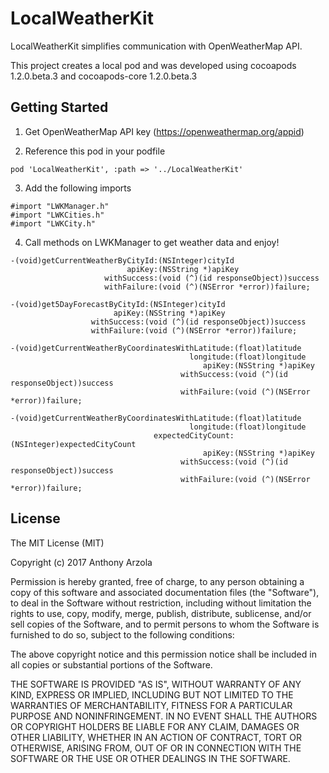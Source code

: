 LocalWeatherKit
===========

LocalWeatherKit simplifies communication with OpenWeatherMap API.

This project creates a local pod and was developed using cocoapods 1.2.0.beta.3 and cocoapods-core 1.2.0.beta.3

## Getting Started

1. Get OpenWeatherMap API key (https://openweathermap.org/appid)

2. Reference this pod in your podfile
```
pod 'LocalWeatherKit', :path => '../LocalWeatherKit'
```
3. Add the following imports
```objc
#import "LWKManager.h"
#import "LWKCities.h"
#import "LWKCity.h"
```
4. Call methods on LWKManager to get weather data and enjoy!
```objc
-(void)getCurrentWeatherByCityId:(NSInteger)cityId
                          apiKey:(NSString *)apiKey
                     withSuccess:(void (^)(id responseObject))success
                     withFailure:(void (^)(NSError *error))failure;
```
```objc
-(void)get5DayForecastByCityId:(NSInteger)cityId
                       apiKey:(NSString *)apiKey
                  withSuccess:(void (^)(id responseObject))success
                  withFailure:(void (^)(NSError *error))failure;
```
```objc
-(void)getCurrentWeatherByCoordinatesWithLatitude:(float)latitude
                                        longitude:(float)longitude
                                           apiKey:(NSString *)apiKey
                                      withSuccess:(void (^)(id responseObject))success
                                      withFailure:(void (^)(NSError *error))failure;
```
```objc
-(void)getCurrentWeatherByCoordinatesWithLatitude:(float)latitude
                                        longitude:(float)longitude
                                expectedCityCount:(NSInteger)expectedCityCount
                                           apiKey:(NSString *)apiKey
                                      withSuccess:(void (^)(id responseObject))success
                                      withFailure:(void (^)(NSError *error))failure;
```                     

## License
The MIT License (MIT)

Copyright (c) 2017 Anthony Arzola

Permission is hereby granted, free of charge, to any person obtaining a copy of
this software and associated documentation files (the "Software"), to deal in
the Software without restriction, including without limitation the rights to
use, copy, modify, merge, publish, distribute, sublicense, and/or sell copies of
the Software, and to permit persons to whom the Software is furnished to do so,
subject to the following conditions:

The above copyright notice and this permission notice shall be included in all
copies or substantial portions of the Software.

THE SOFTWARE IS PROVIDED "AS IS", WITHOUT WARRANTY OF ANY KIND, EXPRESS OR
IMPLIED, INCLUDING BUT NOT LIMITED TO THE WARRANTIES OF MERCHANTABILITY, FITNESS
FOR A PARTICULAR PURPOSE AND NONINFRINGEMENT. IN NO EVENT SHALL THE AUTHORS OR
COPYRIGHT HOLDERS BE LIABLE FOR ANY CLAIM, DAMAGES OR OTHER LIABILITY, WHETHER
IN AN ACTION OF CONTRACT, TORT OR OTHERWISE, ARISING FROM, OUT OF OR IN
CONNECTION WITH THE SOFTWARE OR THE USE OR OTHER DEALINGS IN THE SOFTWARE.

